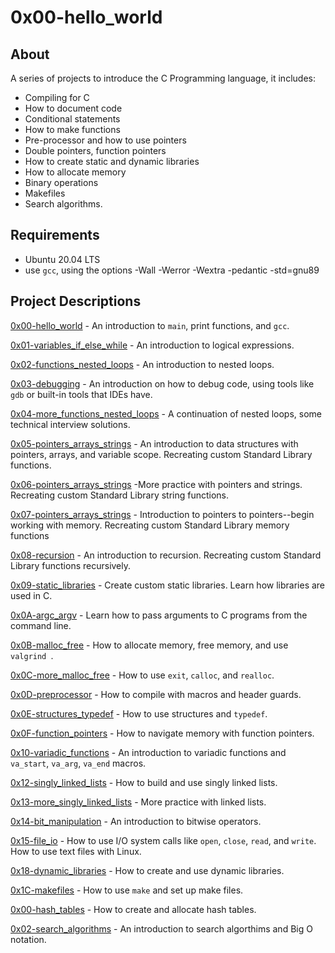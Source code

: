 # 0x00-hello_world
## About
A series of projects to introduce the C Programming language, it includes:
- Compiling for C
- How to document code
- Conditional statements
- How to make functions
- Pre-processor and how to use pointers
- Double pointers, function pointers
- How to create static and dynamic libraries
- How to allocate memory
- Binary operations
- Makefiles
- Search algorithms.


## Requirements
- Ubuntu 20.04 LTS
- use `gcc`, using the options -Wall -Werror -Wextra -pedantic -std=gnu89

## Project Descriptions
[0x00-hello_world](https://github.com/szbrooks2017/holbertonschool-low_level_programming/tree/main/0x00-hello_world) -  An introduction to `main`, print functions, and `gcc`.

[0x01-variables_if_else_while](https://github.com/szbrooks2017/holbertonschool-low_level_programming/tree/main/0x01-variables_if_else_while) - An introduction to logical expressions.

[0x02-functions_nested_loops](https://github.com/szbrooks2017/holbertonschool-low_level_programming/tree/main/0x02-functions_nested_loops) -  An introduction to nested loops.

[0x03-debugging](https://github.com/szbrooks2017/holbertonschool-low_level_programming/tree/main/0x03-debugging) - An introduction on how to debug code, using tools like `gdb` or built-in tools that IDEs have.

[0x04-more_functions_nested_loops](https://github.com/szbrooks2017/holbertonschool-low_level_programming/tree/main/0x04-more_functions_nested_loops) - A continuation of nested loops, some technical interview solutions.

[0x05-pointers_arrays_strings](https://github.com/szbrooks2017/holbertonschool-low_level_programming/tree/main/0x05-pointers_arrays_strings) - An introduction to data structures with pointers, arrays, and variable scope. Recreating custom Standard Library functions.

[0x06-pointers_arrays_strings](https://github.com/szbrooks2017/holbertonschool-low_level_programming/tree/main/0x06-pointers_arrays_strings) -More practice with pointers and strings. Recreating custom Standard Library string functions.

[0x07-pointers_arrays_strings](https://github.com/szbrooks2017/holbertonschool-low_level_programming/tree/main/0x07-pointers_arrays_strings) -  Introduction to pointers to pointers--begin working with memory. Recreating custom Standard Library memory functions

[0x08-recursion](https://github.com/szbrooks2017/holbertonschool-low_level_programming/tree/main/0x08-recursion) - An introduction to recursion. Recreating custom Standard Library functions recursively.

[0x09-static_libraries](https://github.com/szbrooks2017/holbertonschool-low_level_programming/tree/main/0x09-static_libraries) -  Create custom static libraries. Learn how libraries are used in C.

[0x0A-argc_argv](https://github.com/szbrooks2017/holbertonschool-low_level_programming/tree/main/0x0A-argc_argv) -  Learn how to pass arguments to C programs from the command line.

[0x0B-malloc_free](https://github.com/szbrooks2017/holbertonschool-low_level_programming/tree/main/0x0B-malloc_free) -  How to allocate memory, free memory, and use `valgrind `.

[0x0C-more_malloc_free](https://github.com/szbrooks2017/holbertonschool-low_level_programming/tree/main/0x0C-more_malloc_free) -  How to use `exit`, `calloc`, and `realloc`.

[0x0D-preprocessor](https://github.com/szbrooks2017/holbertonschool-low_level_programming/tree/main/0x0D-preprocessor) -  How to compile with macros and header guards.

[0x0E-structures_typedef](https://github.com/szbrooks2017/holbertonschool-low_level_programming/tree/main/0x0E-structures_typedef) -  How to use structures and `typedef`.

[0x0F-function_pointers](https://github.com/szbrooks2017/holbertonschool-low_level_programming/tree/main/0x0F-function_pointers) -  How to navigate memory with function pointers.

[0x10-variadic_functions](https://github.com/szbrooks2017/holbertonschool-low_level_programming/tree/main/0x10-variadic_functions) -  An introduction to variadic functions and `va_start`, `va_arg`, `va_end` macros.

[0x12-singly_linked_lists](https://github.com/szbrooks2017/holbertonschool-low_level_programming/tree/main/0x12-singly_linked_lists) -  How to build and use singly linked lists.

[0x13-more_singly_linked_lists](https://github.com/szbrooks2017/holbertonschool-low_level_programming/tree/main/0x13-more_singly_linked_lists) -  More practice with linked lists.

[0x14-bit_manipulation](https://github.com/szbrooks2017/holbertonschool-low_level_programming/tree/main/0x14-bit_manipulation) -  An introduction to bitwise operators.

[0x15-file_io](https://github.com/szbrooks2017/holbertonschool-low_level_programming/tree/main/0x15-file_io) - How to use I/O system calls like `open`, `close`, `read`, and `write`. How to use text files with Linux.

[0x18-dynamic_libraries](https://github.com/szbrooks2017/holbertonschool-low_level_programming/tree/main/0x18-dynamic_libraries) -  How to create and use dynamic libraries.

[0x1C-makefiles](https://github.com/szbrooks2017/holbertonschool-low_level_programming/tree/main/0x1C-makefiles) -  How to use `make` and set up make files.

[0x00-hash_tables](https://github.com/szbrooks2017/holbertonschool-low_level_programming/tree/main/0x00-hash_tables) -  How to create and allocate hash tables.

[0x02-search_algorithms](https://github.com/szbrooks2017/holbertonschool-low_level_programming/tree/main/0x02-search_algorithms) -  An introduction to search algorthims and Big O notation.
